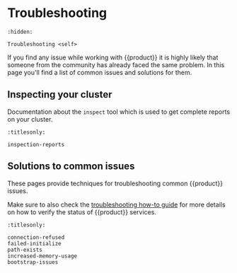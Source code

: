 # Troubleshooting

```{toctree}
:hidden:

Troubleshooting <self>
```

If you find any issue while working with {{product}} it is highly
likely that someone from the community has already faced the same problem.
In this page you'll find a list of common issues and solutions for them.


## Inspecting your cluster

Documentation about the `inspect` tool which is used to get complete reports
on your cluster.

```{toctree}
:titlesonly:

inspection-reports
```

## Solutions to common issues

These pages provide techniques for troubleshooting common {{product}}
issues.

Make sure to also check the [troubleshooting how-to guide] for more details on
how to verify the status of {{product}} services.

```{toctree}
:titlesonly:

connection-refused
failed-initialize
path-exists
increased-memory-usage
bootstrap-issues
```

<!-- Links -->

[troubleshooting how-to guide]: ../howto/troubleshooting.md
